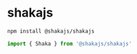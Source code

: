 # shakajs

```bash
npm install @shakajs/shakajs
```

```js
import { Shaka } from '@shakajs/shakajs'
```
